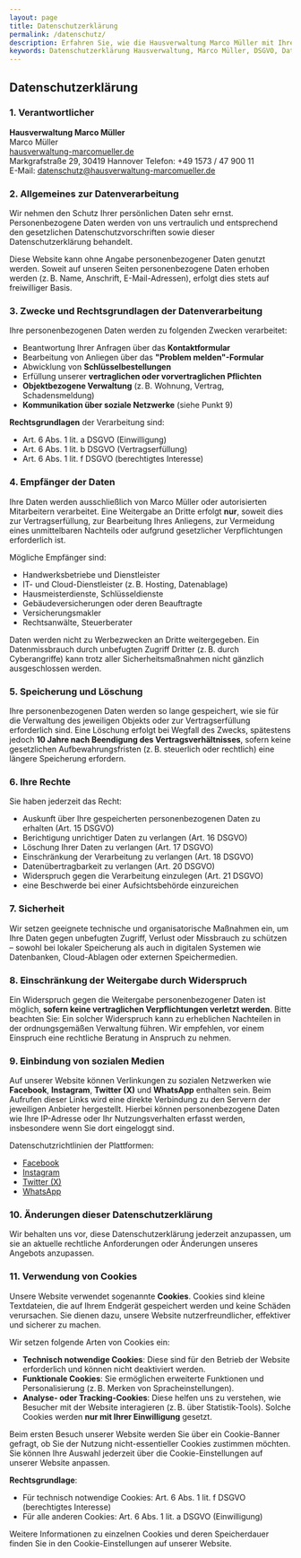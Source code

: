 ```yaml
---
layout: page
title: Datenschutzerklärung
permalink: /datenschutz/
description: Erfahren Sie, wie die Hausverwaltung Marco Müller mit Ihren personenbezogenen Daten umgeht. Transparente Informationen zu Datenschutz, Cookies, Datenweitergabe und Ihren Rechten gemäß DSGVO.
keywords: Datenschutzerklärung Hausverwaltung, Marco Müller, DSGVO, Datenschutz, personenbezogene Daten, Cookie-Richtlinie, Hausverwalter Datenschutz, Eigentümerdaten, Mieterdaten, Formular Datenschutz, Schlüsselbestellung Datenschutz, Problem melden Formular, Hannover Hausverwaltung, Immobilienverwaltung Datenschutz
---
```

## Datenschutzerklärung

### 1. Verantwortlicher

**Hausverwaltung Marco Müller**  
Marco Müller  
[hausverwaltung-marcomueller.de](https://hausverwaltung-marcomueller.de)  
Markgrafstraße 29, 30419 Hannover
Telefon: +49 1573 / 47 900 11  
E-Mail: datenschutz@hausverwaltung-marcomueller.de

### 2. Allgemeines zur Datenverarbeitung

Wir nehmen den Schutz Ihrer persönlichen Daten sehr ernst. Personenbezogene Daten werden von uns vertraulich und entsprechend den gesetzlichen Datenschutzvorschriften sowie dieser Datenschutzerklärung behandelt.

Diese Website kann ohne Angabe personenbezogener Daten genutzt werden. Soweit auf unseren Seiten personenbezogene Daten erhoben werden (z. B. Name, Anschrift, E-Mail-Adressen), erfolgt dies stets auf freiwilliger Basis.

### 3. Zwecke und Rechtsgrundlagen der Datenverarbeitung

Ihre personenbezogenen Daten werden zu folgenden Zwecken verarbeitet:

- Beantwortung Ihrer Anfragen über das **Kontaktformular**
- Bearbeitung von Anliegen über das **"Problem melden"-Formular**
- Abwicklung von **Schlüsselbestellungen**
- Erfüllung unserer **vertraglichen oder vorvertraglichen Pflichten**
- **Objektbezogene Verwaltung** (z. B. Wohnung, Vertrag, Schadensmeldung)
- **Kommunikation über soziale Netzwerke** (siehe Punkt 9)

**Rechtsgrundlagen** der Verarbeitung sind:

- Art. 6 Abs. 1 lit. a DSGVO (Einwilligung)
- Art. 6 Abs. 1 lit. b DSGVO (Vertragserfüllung)
- Art. 6 Abs. 1 lit. f DSGVO (berechtigtes Interesse)

### 4. Empfänger der Daten

Ihre Daten werden ausschließlich von Marco Müller oder autorisierten Mitarbeitern verarbeitet. Eine Weitergabe an Dritte erfolgt **nur**, soweit dies zur Vertragserfüllung, zur Bearbeitung Ihres Anliegens, zur Vermeidung eines unmittelbaren Nachteils oder aufgrund gesetzlicher Verpflichtungen erforderlich ist.

Mögliche Empfänger sind:

- Handwerksbetriebe und Dienstleister
- IT- und Cloud-Dienstleister (z. B. Hosting, Datenablage)
- Hausmeisterdienste, Schlüsseldienste
- Gebäudeversicherungen oder deren Beauftragte
- Versicherungsmakler
- Rechtsanwälte, Steuerberater

Daten werden nicht zu Werbezwecken an Dritte weitergegeben. Ein Datenmissbrauch durch unbefugten Zugriff Dritter (z. B. durch Cyberangriffe) kann trotz aller Sicherheitsmaßnahmen nicht gänzlich ausgeschlossen werden.

### 5. Speicherung und Löschung

Ihre personenbezogenen Daten werden so lange gespeichert, wie sie für die Verwaltung des jeweiligen Objekts oder zur Vertragserfüllung erforderlich sind. Eine Löschung erfolgt bei Wegfall des Zwecks, spätestens jedoch **10 Jahre nach Beendigung des Vertragsverhältnisses**, sofern keine gesetzlichen Aufbewahrungsfristen (z. B. steuerlich oder rechtlich) eine längere Speicherung erfordern.

### 6. Ihre Rechte

Sie haben jederzeit das Recht:

- Auskunft über Ihre gespeicherten personenbezogenen Daten zu erhalten (Art. 15 DSGVO)
- Berichtigung unrichtiger Daten zu verlangen (Art. 16 DSGVO)
- Löschung Ihrer Daten zu verlangen (Art. 17 DSGVO)
- Einschränkung der Verarbeitung zu verlangen (Art. 18 DSGVO)
- Datenübertragbarkeit zu verlangen (Art. 20 DSGVO)
- Widerspruch gegen die Verarbeitung einzulegen (Art. 21 DSGVO)
- eine Beschwerde bei einer Aufsichtsbehörde einzureichen

### 7. Sicherheit

Wir setzen geeignete technische und organisatorische Maßnahmen ein, um Ihre Daten gegen unbefugten Zugriff, Verlust oder Missbrauch zu schützen – sowohl bei lokaler Speicherung als auch in digitalen Systemen wie Datenbanken, Cloud-Ablagen oder externen Speichermedien.

### 8. Einschränkung der Weitergabe durch Widerspruch

Ein Widerspruch gegen die Weitergabe personenbezogener Daten ist möglich, **sofern keine vertraglichen Verpflichtungen verletzt werden**. Bitte beachten Sie: Ein solcher Widerspruch kann zu erheblichen Nachteilen in der ordnungsgemäßen Verwaltung führen. Wir empfehlen, vor einem Einspruch eine rechtliche Beratung in Anspruch zu nehmen.

### 9. Einbindung von sozialen Medien

Auf unserer Website können Verlinkungen zu sozialen Netzwerken wie **Facebook**, **Instagram**, **Twitter (X)** und **WhatsApp** enthalten sein. Beim Aufrufen dieser Links wird eine direkte Verbindung zu den Servern der jeweiligen Anbieter hergestellt. Hierbei können personenbezogene Daten wie Ihre IP-Adresse oder Ihr Nutzungsverhalten erfasst werden, insbesondere wenn Sie dort eingeloggt sind.

Datenschutzrichtlinien der Plattformen:

- [Facebook](https://de-de.facebook.com/policy.php)
- [Instagram](https://privacycenter.instagram.com/policy)
- [Twitter (X)](https://twitter.com/de/privacy)
- [WhatsApp](https://www.whatsapp.com/legal/privacy-policy-eea)

### 10. Änderungen dieser Datenschutzerklärung

Wir behalten uns vor, diese Datenschutzerklärung jederzeit anzupassen, um sie an aktuelle rechtliche Anforderungen oder Änderungen unseres Angebots anzupassen.

### 11. Verwendung von Cookies

Unsere Website verwendet sogenannte **Cookies**. Cookies sind kleine Textdateien, die auf Ihrem Endgerät gespeichert werden und keine Schäden verursachen. Sie dienen dazu, unsere Website nutzerfreundlicher, effektiver und sicherer zu machen.

Wir setzen folgende Arten von Cookies ein:

- **Technisch notwendige Cookies**: Diese sind für den Betrieb der Website erforderlich und können nicht deaktiviert werden.
- **Funktionale Cookies**: Sie ermöglichen erweiterte Funktionen und Personalisierung (z. B. Merken von Spracheinstellungen).
- **Analyse- oder Tracking-Cookies**: Diese helfen uns zu verstehen, wie Besucher mit der Website interagieren (z. B. über Statistik-Tools). Solche Cookies werden **nur mit Ihrer Einwilligung** gesetzt.

Beim ersten Besuch unserer Website werden Sie über ein Cookie-Banner gefragt, ob Sie der Nutzung nicht-essentieller Cookies zustimmen möchten. Sie können Ihre Auswahl jederzeit über die Cookie-Einstellungen auf unserer Website anpassen.

**Rechtsgrundlage**:

- Für technisch notwendige Cookies: Art. 6 Abs. 1 lit. f DSGVO (berechtigtes Interesse)
- Für alle anderen Cookies: Art. 6 Abs. 1 lit. a DSGVO (Einwilligung)

Weitere Informationen zu einzelnen Cookies und deren Speicherdauer finden Sie in den Cookie-Einstellungen auf unserer Website.
